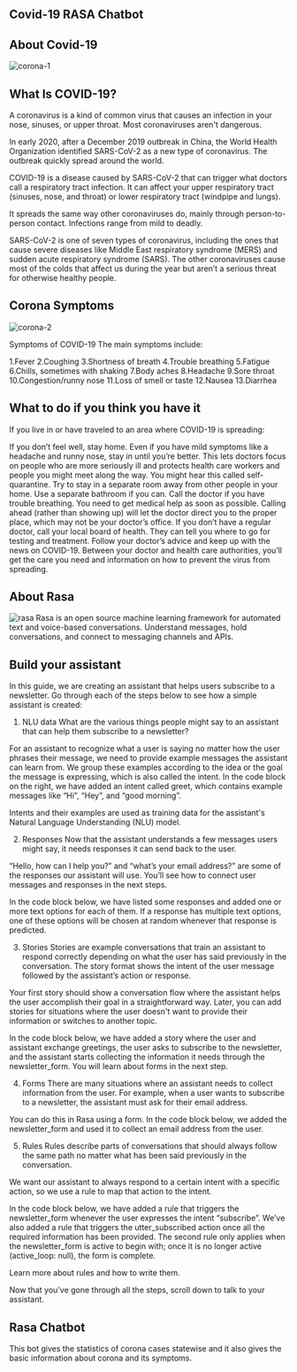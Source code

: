 ## Covid-19 RASA Chatbot

## About Covid-19
![corona-1](https://user-images.githubusercontent.com/60667917/95548547-f4f82100-0a22-11eb-95f6-95785999bd37.jpg)

## What Is COVID-19?
A coronavirus is a kind of common virus that causes an infection in your nose, sinuses, or upper throat. Most coronaviruses aren't dangerous.

In early 2020, after a December 2019 outbreak in China, the World Health Organization identified SARS-CoV-2 as a new type of coronavirus. The outbreak quickly spread around the world.

COVID-19 is a disease caused by SARS-CoV-2 that can trigger what doctors call a respiratory tract infection. It can affect your upper respiratory tract (sinuses, nose, and throat) or lower respiratory tract (windpipe and lungs).

It spreads the same way other coronaviruses do, mainly through person-to-person contact. Infections range from mild to deadly.

SARS-CoV-2 is one of seven types of coronavirus, including the ones that cause severe diseases like Middle East respiratory syndrome (MERS) and sudden acute respiratory syndrome (SARS). The other coronaviruses cause most of the colds that affect us during the year but aren’t a serious threat for otherwise healthy people.

## Corona Symptoms
![corona-2](https://user-images.githubusercontent.com/60667917/95548913-b9118b80-0a23-11eb-91ae-c50d9d256a02.jpg)

Symptoms of COVID-19
The main symptoms include:

1.Fever 
2.Coughing
3.Shortness of breath
4.Trouble breathing
5.Fatigue
6.Chills, sometimes with shaking
7.Body aches
8.Headache
9.Sore throat
10.Congestion/runny nose
11.Loss of smell or taste
12.Nausea
13.Diarrhea

## What to do if you think you have it
If you live in or have traveled to an area where COVID-19 is spreading:

If you don’t feel well, stay home. Even if you have mild symptoms like a headache and runny nose, stay in until you’re better. This lets doctors focus on people who are more seriously ill and protects health care workers and people you might meet along the way. You might hear this called self-quarantine. Try to stay in a separate room away from other people in your home. Use a separate bathroom if you can.
Call the doctor if you have trouble breathing. You need to get medical help as soon as possible. Calling ahead (rather than showing up) will let the doctor direct you to the proper place, which may not be your doctor’s office. If you don’t have a regular doctor, call your local board of health. They can tell you where to go for testing and treatment.
Follow your doctor’s advice and keep up with the news on COVID-19. Between your doctor and health care authorities, you’ll get the care you need and information on how to prevent the virus from spreading.

## About Rasa
![rasa](https://user-images.githubusercontent.com/60667917/95549588-2f62bd80-0a25-11eb-8fae-22abbb2307d2.jpg)
Rasa is an open source machine learning framework for automated text and voice-based conversations. Understand messages, hold conversations, and connect to messaging channels and APIs.

## Build your assistant
In this guide, we are creating an assistant that helps users subscribe to a newsletter. Go through each of the steps below to see how a simple assistant is created:

1. NLU data
What are the various things people might say to an assistant that can help them subscribe to a newsletter?

For an assistant to recognize what a user is saying no matter how the user phrases their message, we need to provide example messages the assistant can learn from. We group these examples according to the idea or the goal the message is expressing, which is also called the intent. In the code block on the right, we have added an intent called greet, which contains example messages like “Hi”, “Hey”, and “good morning”.

Intents and their examples are used as training data for the assistant's Natural Language Understanding (NLU) model.

2. Responses
Now that the assistant understands a few messages users might say, it needs responses it can send back to the user.

“Hello, how can I help you?” and “what’s your email address?” are some of the responses our assistant will use. You’ll see how to connect user messages and responses in the next steps.

In the code block below, we have listed some responses and added one or more text options for each of them. If a response has multiple text options, one of these options will be chosen at random whenever that response is predicted.

3. Stories
Stories are example conversations that train an assistant to respond correctly depending on what the user has said previously in the conversation. The story format shows the intent of the user message followed by the assistant’s action or response.

Your first story should show a conversation flow where the assistant helps the user accomplish their goal in a straightforward way. Later, you can add stories for situations where the user doesn't want to provide their information or switches to another topic.

In the code block below, we have added a story where the user and assistant exchange greetings, the user asks to subscribe to the newsletter, and the assistant starts collecting the information it needs through the newsletter_form. You will learn about forms in the next step.

4. Forms
There are many situations where an assistant needs to collect information from the user. For example, when a user wants to subscribe to a newsletter, the assistant must ask for their email address.

You can do this in Rasa using a form. In the code block below, we added the newsletter_form and used it to collect an email address from the user.

5. Rules
Rules describe parts of conversations that should always follow the same path no matter what has been said previously in the conversation.

We want our assistant to always respond to a certain intent with a specific action, so we use a rule to map that action to the intent.

In the code block below, we have added a rule that triggers the newsletter_form whenever the user expresses the intent “subscribe”. We’ve also added a rule that triggers the utter_subscribed action once all the required information has been provided. The second rule only applies when the newsletter_form is active to begin with; once it is no longer active (active_loop: null), the form is complete.

Learn more about rules and how to write them.

Now that you've gone through all the steps, scroll down to talk to your assistant.

## Rasa Chatbot
This bot gives the statistics of corona cases statewise and it also gives the basic information about corona and its symptoms.

